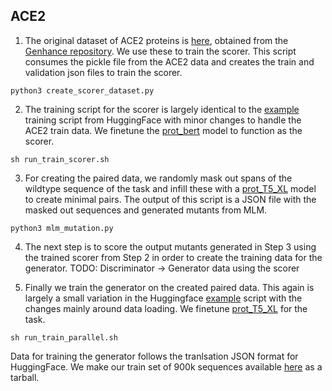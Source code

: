 ## ACE2

1. The original dataset of ACE2 proteins is [here](https://console.cloud.google.com/storage/browser/sfr-amadani-conference-data/genhance), obtained from the [Genhance repository](https://github.com/salesforce/genhance). We use these to train the scorer. This script consumes the pickle file from the ACE2 data and creates the train and validation json files to train the scorer. 
```
python3 create_scorer_dataset.py
```
2. The training script for the scorer is largely identical to the [example](https://github.com/huggingface/transformers/blob/main/examples/pytorch/text-classification/run_glue.py) training script from HuggingFace with minor changes to handle the ACE2 train data. We finetune the [prot\_bert](https://huggingface.co/Rostlab/prot_bert) model to function as the scorer.
```
sh run_train_scorer.sh
```
3. For creating the paired data, we randomly mask out spans of the wildtype sequence of the task and infill these with a [prot\_T5\_XL](https://huggingface.co/Rostlab/prot_t5_xxl_uniref50) model to create minimal pairs. The output of this script is a JSON file with the masked out sequences and generated mutants from MLM.
```
python3 mlm_mutation.py
```
4. The next step is to score the output mutants generated in Step 3 using the trained scorer from Step 2 in order to create the training data for the generator. TODO: Discriminator -> Generator data using the scorer

5. Finally we train the generator on the created paired data. This again is largely a small variation in the Huggingface [example](https://github.com/huggingface/transformers/blob/main/examples/pytorch/translation/run_translation.py) script with the changes mainly around data loading. We finetune [prot\_T5\_XL](https://huggingface.co/Rostlab/prot_t5_xxl_uniref50) for the task.  
```
sh run_train_parallel.sh
```
Data for training the generator follows the tranlsation JSON format for HuggingFace. We make our train set of 900k sequences available [here](https://drive.google.com/file/d/1ncnlRtrRkxfTB1L5Zs13hEsQxH-2bDqo/view?usp=drive_link) as a tarball.  
